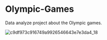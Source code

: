# Olympic-Games

Data analyze project about the Olympic games.

![c9df973c916749a9926546643e7e3da4_18](https://user-images.githubusercontent.com/96419442/151807801-4e51efad-cfd7-43d0-a1c8-fa1fc0f4a195.jpeg)
